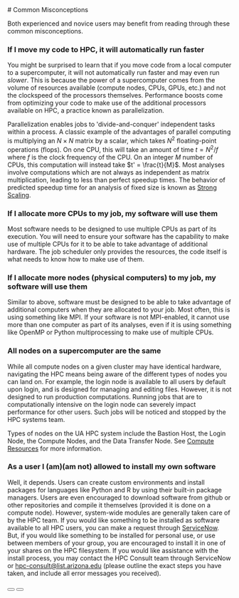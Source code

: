 <link rel="stylesheet" href="../../assets/stylesheets/buttons.css">
# Common Misconceptions

Both experienced and novice users may benefit from reading through these common misconceptions. 

### **If I move my code to HPC, it will automatically run faster**

You might be surprised to learn that if you move code from a local computer to a supercomputer, it will not automatically run faster and may even run *slower*. This is because the power of a supercomputer comes from the volume of resources available (compute nodes, CPUs, GPUs, etc.) and not the clockspeed of the processors themselves. Performance boosts come from optimizing your code to make use of the additional processors available on HPC, a practice known as parallelization.

Parallelization enables jobs to 'divide-and-conquer' independent tasks within a process. A classic example of the advantages of parallel computing is multiplying an $N \times N$ matrix by a scalar, which takes $N^2$ floating-point operations (flops). On one CPU, this will take an amount of time $t = N^2 / f$ where $f$ is the clock frequency of the CPU. On an integer $M$ number of CPUs, this computation will instead take $t' = \frac{t}{M}$. Most analyses involve computations which are not always as independent as matrix multiplication, leading to less than perfect speedup times. The behavior of predicted speedup time for an analysis of fixed size is known as [Strong Scaling](https://hpc-wiki.info/hpc/Scaling).

### **If I allocate more CPUs to my job, my software will use them**

Most software needs to be designed to use multiple CPUs as part of its execution. You will need to ensure your software has the capability to make use of multiple CPUs for it to be able to take advantage of additional hardware. The job scheduler only provides the resources, the code itself is what needs to know how to make use of them.

### **If I allocate more nodes (physical computers) to my job, my software will use them**
    
Similar to above, software must be designed to be able to take advantage of additional computers when they are allocated to your job. Most often, this is using something like MPI. If your software is not MPI-enabled, it cannot use more than one computer as part of its analyses, even if it is using something like OpenMP or Python multiprocessing to make use of multiple CPUs. 

### **All nodes on a supercomputer are the same**

While all compute nodes on a given cluster may have identical hardware, navigating the HPC means being aware of the different types of nodes you can land on. For example, the login node is available to all users by default upon login, and is designed for managing and editing files. However, it is not designed to run production computations. Running jobs that are to computationally intensive on the login node can severely impact performance for other users. Such jobs will be noticed and stopped by the HPC systems team.

Types of nodes on the UA HPC system include the Bastion Host, the Login Node, the Compute Nodes, and the Data Transfer Node. See [Compute Resources](../../resources/compute_resources) for more information.


### **As a user I (am)(am not) allowed to install my own software**

Well, it depends. Users can create custom environments and install packages for languages like Python and R by using their built-in package managers. Users are even encouraged to download software from github or other repositories and compile it themselves (provided it is done on a compute node). However, system-wide modules are generally taken care of by the HPC team. If you would like something to be installed as software available to all HPC users, you can make a request through [ServiceNow](https://uarizona.service-now.com/sp?id=sc_cat_item&sys_id=2983102adbd23c109627d90d689619c6&sysparm_category=84d3d1acdbc8f4109627d90d6896191f). But, if you would like something to be installed for personal use, or use between members of your group, you are encouraged to install it in one of your shares on the HPC filesystem. If you would like assistance with the install process, you may contact the HPC Consult team through ServiceNow or [hpc-consult@list.arizona.edu](mailto:hpc-consult@list.arizona.edu) (please outline the exact steps you have taken, and include all error messages you received). 

<html>
<div class="button-container">
    <a href="../supercomputing_in_plain_english"><button class="left-button"></button></a>
    <a href="../logging_in/"><button class="right-button"></button></a>
</div>
</html>
